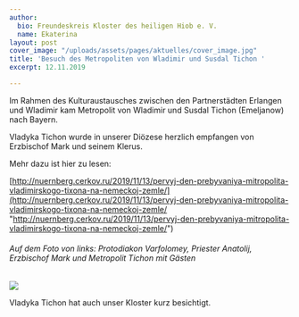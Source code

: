```yaml
---
author:
  bio: Freundeskreis Kloster des heiligen Hiob e. V.
  name: Ekaterina
layout: post
cover_image: "/uploads/assets/pages/aktuelles/cover_image.jpg"
title: 'Besuch des Metropoliten von Wladimir und Susdal Tichon '
excerpt: 12.11.2019

---
```

Im Rahmen des Kulturaustausches zwischen den Partnerstädten Erlangen und Wladimir kam Metropolit von Wladimir und Susdal Tichon (Emeljanow) nach Bayern.

Vladyka Tichon wurde in unserer Diözese herzlich empfangen von Erzbischof Mark und seinem Klerus.

Mehr dazu ist hier zu lesen:

[http://nuernberg.cerkov.ru/2019/11/13/pervyj-den-prebyvaniya-mitropolita-vladimirskogo-tixona-na-nemeckoj-zemle/](http://nuernberg.cerkov.ru/2019/11/13/pervyj-den-prebyvaniya-mitropolita-vladimirskogo-tixona-na-nemeckoj-zemle/ "http://nuernberg.cerkov.ru/2019/11/13/pervyj-den-prebyvaniya-mitropolita-vladimirskogo-tixona-na-nemeckoj-zemle/")

###### Auf dem Foto von links: Protodiakon Varfolomey, Priester Anatolij, Erzbischof Mark und Metropolit Tichon mit Gästen

![](https://res.cloudinary.com/hiobmon/image/upload/v1574848583/media/2019/DSC00928-1024x679_es02w7.jpg)

Vladyka Tichon hat auch unser Kloster kurz besichtigt.